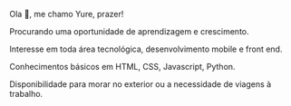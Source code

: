Ola 👋, me chamo Yure, prazer!

Procurando uma oportunidade de aprendizagem e crescimento.

Interesse em toda área tecnológica, desenvolvimento mobile e front end.

Conhecimentos básicos em HTML, CSS, Javascript, Python.

Disponibilidade para morar no exterior ou a necessidade de viagens à trabalho.
